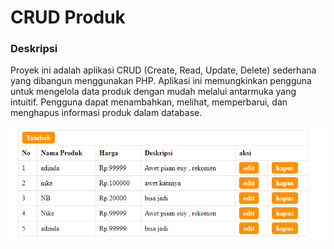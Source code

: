 # CRUD Produk

### Deskripsi 
Proyek ini adalah aplikasi CRUD (Create, Read, Update, Delete) sederhana yang dibangun menggunakan PHP. Aplikasi ini memungkinkan pengguna untuk mengelola data produk dengan mudah melalui antarmuka yang intuitif. Pengguna dapat menambahkan, melihat, memperbarui, dan menghapus informasi produk dalam database.

![CRUD Produk](/Screenshot%202024-10-09%20094032.png)